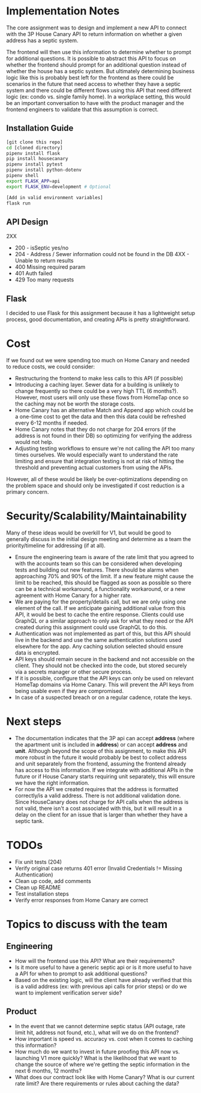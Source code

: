 # Implementation Notes
The core assignment was to design and implement a new API to connect with the 3P House Canary API to return information on whether a given address has a septic system.

The frontend will then use this information to determine whether to prompt for additional questions. It is possible to abstract this API to focus on whether the frontend should prompt for an additional question instead of whether the house has a septic system. But ultimately determining business logic like this is probably best left for the frontend as there could be scenarios in the future that need access to whether they have a septic system and there could be different flows using this API that need different logic (ex: condo vs. single family home). In a workplace setting, this would be an important conversation to have with the product manager and the frontend engineers to validate that this assumption is correct.

## Installation Guide
```bash
[git clone this repo]
cd [cloned directory]
pipenv install flask
pip install housecanary
pipenv install pytest
pipenv install python-dotenv
pipenv shell
export FLASK_APP=api
export FLASK_ENV=development # Optional

[Add in valid environment variables]
flask run
```

## API Design
2XX
* 200 - isSeptic yes/no
* 204 - Address / Sewer information could not be found in the DB
4XX - Unable to return results
* 400 Missing required param
* 401 Auth failed
* 429 Too many requests

## Flask
I decided to use Flask for this assignment because it has a lightweight setup process, good documentation, and creating APIs is pretty straightforward.

# Cost
If we found out we were spending too much on Home Canary and needed to reduce costs, we could consider:
- Restructuring the frontend to make less calls to this API (if possible)
- Introducing a caching layer. Sewer data for a building is unlikely to change frequently so there could be a very high TTL (6 months?). However, most users will only use these flows from HomeTap once so the caching may not be worth the storage costs.
- Home Canary has an alternative Match and Append app which could be a one-time cost to get the data and then this data could be refreshed every 6-12 months if needed.
- Home Canary notes that they do not charge for 204 errors (if the address is not found in their DB) so optimizing for verifying the address would not help.
- Adjusting testing workflows to ensure we're not calling the API too many times ourselves. We would especially want to understand the rate limiting and ensure that integration testing is not at risk of hitting the threshold and preventing actual customers from using the APIs.

However, all of these would be likely be over-optimizations depending on the problem space and should only be investigated if cost reduction is a primary concern.

# Security/Scalability/Maintainability

Many of these ideas would be overkill for V1, but would be good to generally discuss
in the initial design meeting and determine as a team the priority/timeline for addressing (if at all).

* Ensure the engineering team is aware of the rate limit that you agreed to with the accounts team so this can be considered when developing tests and building out new features. There should be alarms when approaching 70% and 90% of the limit. If a new feature might cause the limit to be reached, this should be flagged as soon as possible so there can be a technical workaround, a functionality workaround, or a new agreement with Home Canary for a higher rate.
* We are paying for the property/details call, but we are only using one element of the call. If we anticipate gaining additional value from this API, it would be best to cache the entire response. Clients could use GraphQL or a similar approach to only ask for what they need or the API created during this assignment could use GraphQL to do this.
* Authentication was not implemented as part of this, but this API should live in the backend and use the same authentication solutions used elsewhere for the app. Any caching solution selected should ensure data is encrypted.
* API keys should remain secure in the backend and not accessible on the client. They should not be checked into the code, but stored securely via a secrets manager or other secure process.
* If it is possible, configure that the API keys can only be used on relevant HomeTap domains via Home Canary. This will prevent the API keys from being usable even if they are compromised.
* In case of a suspected breach or on a regular cadence, rotate the keys.

# Next steps
* The documentation indicates that the 3P api can accept **address** (where the apartment unit is included in **address**) or can accept **address** and **unit**. Although beyond the scope of this assignment, to make this API more robust in the future it would probably be best to collect address and unit separately from the frontend, assuming the frontend already has access to this information. If we integrate with additional APIs in the future or if House Canary starts requiring unit separately, this will ensure we have the right information.
* For now the API we created requires that the address is formatted correctly/is a valid address. There is not additional validation done. Since HouseCanary does not charge for API calls when the address is not valid, there isn't a cost associated with this, but it will result in a delay on the client for an issue that is larger than whether they have a septic tank.

# TODOs
* Fix unit tests (204)
* Verify original case returns 401 error (Invalid Credentials != Missing Authentication)
* Clean up code, add comments
* Clean up README
* Test installation steps
* Verify error responses from Home Canary are correct

# Topics to discuss with the team

## Engineering
- How will the frontend use this API? What are their requirements?
- Is it more useful to have a generic septic api or is it more useful to have a API for when to prompt to ask additional questions?
- Based on the existing logic, will the client have already verified that this is a valid address (ex: with previous api calls for prior steps) or do we want to implement verification server side?

## Product
- In the event that we cannot determine septic status (API outage, rate limit hit, address not found, etc.), what will we do on the frontend?
- How important is speed vs. accuracy vs. cost when it comes to caching this information?
- How much do we want to invest in future proofing this API now vs. launching V1 more quickly? What is the likelihood that we want to change the source of where we're getting the septic information in the next 6 months, 12 months?
- What does our contract look like with Home Canary? What is our current rate limit? Are there requirements or rules about caching the data?

